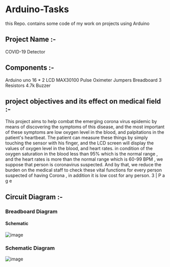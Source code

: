 # Arduino-Tasks
this Repo. contains some code of my work on projects using Arduino

## Project Name :-
COVID-19 Detector
## Components :-
Arduino uno
16 * 2 LCD
MAX30100 Pulse Oximeter
Jumpers
Breadboard
3 Resistors 4.7k
Buzzer
##  project objectives and its effect on medical field :-
This project aims to help combat the emerging corona virus epidemic by means of discovering the symptoms of this disease, and the most important of these symptoms are low oxygen level in the blood, and palpitations in the patient's heartbeat.
The patient can measure these things by simply touching the sensor with his finger, and the LCD screen will display the values of oxygen level in the blood, and heart rates.
in condition of the oxygen saturation in the blood less than 95% which is the normal range , and the heart rates is more than the normal range which is 60-99 BPM , we suppose that person is coronavirus suspected.
And by that, we reduce the burden on the medical staff to check these vital functions for every person suspected of having Corona , in addition it is low cost for any person.
3 | P a g e
##  Circuit Diagram :-
### Breadboard Diagram
#### Schematic
![image](https://user-images.githubusercontent.com/101879759/159060773-da26768d-eba8-4df8-91e9-7574c7045c22.png)

### Schematic Diagram
![image](https://user-images.githubusercontent.com/101879759/159060824-ba5670c6-5a08-4ae1-8cef-038b62e0a1a4.png)

